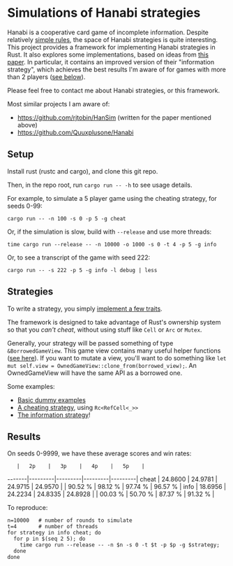 # Simulations of Hanabi strategies

Hanabi is a cooperative card game of incomplete information.
Despite relatively [simple rules](https://boardgamegeek.com/article/10670613#10670613),
the space of Hanabi strategies is quite interesting.
This project provides a framework for implementing Hanabi strategies in Rust.
It also explores some implementations, based on ideas from
[this paper](https://d0474d97-a-62cb3a1a-s-sites.googlegroups.com/site/rmgpgrwc/research-papers/Hanabi_final.pdf).
In particular, it contains an improved version of their "information strategy",
which achieves the best results I'm aware of for games with more than 2 players ([see below](#results)).

Please feel free to contact me about Hanabi strategies, or this framework.

Most similar projects I am aware of:
- https://github.com/rjtobin/HanSim (written for the paper mentioned above)
- https://github.com/Quuxplusone/Hanabi

## Setup

Install rust (rustc and cargo), and clone this git repo.

Then, in the repo root, run `cargo run -- -h` to see usage details.

For example, to simulate a 5 player game using the cheating strategy, for seeds 0-99:
```
cargo run -- -n 100 -s 0 -p 5 -g cheat
```

Or, if the simulation is slow, build with `--release` and use more threads:
```
time cargo run --release -- -n 10000 -o 1000 -s 0 -t 4 -p 5 -g info
```

Or, to see a transcript of the game with seed 222:
```
cargo run -- -s 222 -p 5 -g info -l debug | less
```

## Strategies

To write a strategy, you simply [implement a few traits](src/strategy.rs).

The framework is designed to take advantage of Rust's ownership system
so that you *can't cheat*, without using stuff like `Cell` or `Arc` or `Mutex`.

Generally, your strategy will be passed something of type `&BorrowedGameView`.
This game view contains many useful helper functions ([see here](src/game.rs)).
If you want to mutate a view, you'll want to do something like
`let mut self.view = OwnedGameView::clone_from(borrowed_view);`.
An OwnedGameView will have the same API as a borrowed one.

Some examples:

- [Basic dummy examples](src/strategies/examples.rs)
- [A cheating strategy](src/strategies/cheating.rs), using `Rc<RefCell<_>>`
- [The information strategy](src/strategies/information.rs)!

## Results

On seeds 0-9999, we have these average scores and win rates:

       |   2p    |   3p    |   4p    |   5p    |
-------|---------|---------|---------|---------|
cheat  | 24.8600 | 24.9781 | 24.9715 | 24.9570 |
       | 90.52 % | 98.12 % | 97.74 % | 96.57 % |
info   | 18.6956 | 24.2234 | 24.8335 | 24.8928 |
       | 00.03 % | 50.70 % | 87.37 % | 91.32 % |


To reproduce:
```
n=10000   # number of rounds to simulate
t=4       # number of threads
for strategy in info cheat; do
  for p in $(seq 2 5); do
    time cargo run --release -- -n $n -s 0 -t $t -p $p -g $strategy;
  done
done
```
